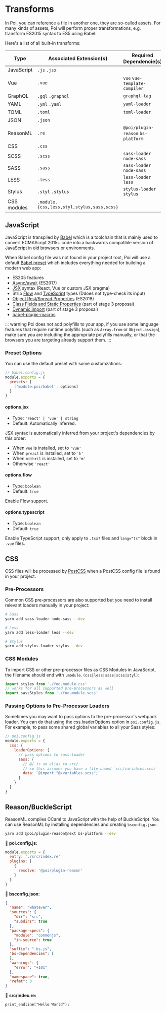 # Transforms

In Poi, you can reference a file in another one, they are so-called assets. For many kinds of assets, Poi will perform proper transformations, e.g. transform ES2015 syntax to ES5 using Babel.

Here's a list of all built-in transforms:

|Type|Associated Extension(s)|Required Dependencie(s)|
|---|---|---|
|JavaScript|`.js` `.jsx`||
|Vue|`.vue`|`vue` `vue-template-compiler`|
|GraphQL|`.gql` `.graphql`|`graphql-tag`|
|YAML|`.yml` `.yaml`|`yaml-loader`|
|TOML|`.toml`|`toml-loader`|
|JSON|`.json`||
|ReasonML|`.re`|`@poi/plugin-reason` `bs-platform`|
|CSS|`.css`|
|SCSS|`.scss`|`sass-loader` `node-sass`|
|SASS|`.sass`|`sass-loader` `node-sass`|
|LESS|`.less`|`less-loader` `less`|
|Stylus|`.styl` `.stylus`|`stylus-loader` `stylus`|
|CSS modules|`.module.{css,less,styl,stylus,sass,scss}`||


## JavaScript

JavaScript is transpiled by [Babel](https://babeljs.io/docs/en) which is a toolchain that is mainly used to convert ECMAScript 2015+ code into a backwards compatible version of JavaScript in old browsers or environments.

When Babel config file was not found in your project root, Poi will use a default [Babel preset](https://github.com/egoist/poi/blob/master/packages/poi/lib/babel/preset.js) which includes everything needed for building a modern web app:

- ES205 features
- [Async/await](https://github.com/tc39/ecmascript-asyncawait) (ES2017)
- [JSX](https://facebook.github.io/react/docs/introducing-jsx.html) syntax (React, Vue or custom JSX pragma)
- Strip [Flow](https://flow.org/) and [TypeScript](http://www.typescriptlang.org/) types (Ddoes not type-check its input)
- [Object Rest/Spread Properties](https://github.com/tc39/proposal-object-rest-spread) (ES2018)
- [Class Fields and Static Properties](https://github.com/tc39/proposal-class-public-fields) (part of stage 3 proposal)
- [Dynamic import](https://github.com/tc39/proposal-dynamic-import) (part of stage 3 proposal)
- [babel-plugin-macros](https://github.com/kentcdodds/babel-plugin-macros)

::: warning
Poi does not add polyfills to your app, if you use some language features that require runtime polyfills (such as `Array.from` or `Object.assign`), make sure you are including the appropriate polyfills manually, or that the browsers you are targeting already support them.
:::

### Preset Options

You can use the default preset with some customzations:

```js
// babel.config.js
module.exports = {
  presets: [
    ['module:poi/babel', options]
  ]
}
```

#### options.jsx

- Type: `'react' | 'vue' | string`
- Default: Automatically inferred.

JSX syntax is automatically inferred from your project's dependencies by this order:

- When `vue` is installed, set to `'vue'`
- When `preact` is installed, set to `'h'`
- When `mithril` is installed, set to `'m'`
- Otherwise `'react'`

#### options.flow

- Type: `boolean`
- Default: `true`

Enable Flow support.

#### options.typescript

- Type: `boolean`
- Default: `true`

Enable TypeScript support, only apply to `.tsx?` files and `lang="ts"` block in `.vue` files. 

## CSS

CSS files will be processed by [PostCSS](https://postcss.org/) when a PostCSS config file is found in your project.

### Pre-Processors

Common CSS pre-processors are also supported but you need to install relevant loaders manually in your project:

```bash
# Sass
yarn add sass-loader node-sass --dev

# Less
yarn add less-loader less --dev

# Stylus
yarn add stylus-loader stylus --dev
```

### CSS Modules

To import CSS or other pre-processor files as CSS Modules in JavaScript, the filename should end with `.module.(css|less|sass|scss|styl)`:

```js
import styles from './foo.module.css'
// works for all supported pre-processors as well
import sassStyles from './foo.module.scss'
```

### Passing Options to Pre-Processor Loaders

Sometimes you may want to pass options to the pre-processor's webpack loader. You can do that using the css.loaderOptions option in `poi.config.js`. For example, to pass some shared global variables to all your Sass styles:

```js
// poi.config.js
module.exports = {
  css: {
    loaderOptions: {
      // pass options to sass-loader
      sass: {
        // @/ is an alias to src/
        // so this assumes you have a file named `src/variables.scss`
        data: `@import "@/variables.scss";`
      }
    }
  }
}
```

## Reason/BuckleScript

ReasonML compiles OCaml to JavaScript with the help of BuckleScript. You can use ReasonML by installing dependencies and creating `bsconfig.json`:

```bash
yarn add @poi/plugin-reason@next bs-platform --dev
```

📝 __poi.config.js:__

```js
module.exports = {
  entry: './src/index.re'
  plugins: [
    {
      resolve: '@poi/plugin-reason'
    }
  ]
}
```

📝 __bsconfig.json:__

```json
{
  "name": "whatever",
  "sources": {
    "dir": "src",
    "subdirs": true
  },
  "package-specs": {
    "module": "commonjs",
    "in-source": true
  },
  "suffix": ".bs.js",
  "bs-dependencies": [
  ],
  "warnings": {
    "error": "+101"
  },
  "namespace": true,
  "refmt": 3
}
```

📝 __src/index.re:__

```reason
print_endline("Hello World");
```